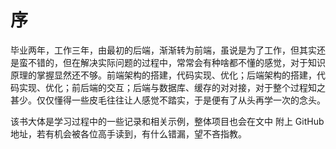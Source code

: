 # 序

毕业两年，工作三年，由最初的后端，渐渐转为前端，虽说是为了工作，但其实还是蛮不错的，但在解决实际问题的过程中，常常会有种啥都不懂的感觉，对于知识原理的掌握显然还不够。前端架构的搭建，代码实现、优化；后端架构的搭建，代码实现、优化；前后端的交互；后端与数据库、缓存的对对接，对于整个过程知之甚少。仅仅懂得一些皮毛往往让人感觉不踏实，于是便有了从头再学一次的念头。

该书大体是学习过程中的一些记录和相关示例，整体项目也会在文中 附上 GitHub 地址，若有机会被各位高手读到，有什么错漏，望不吝指教。

